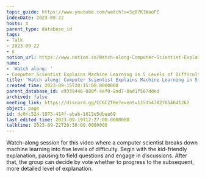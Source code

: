 ```yaml
---
topic_guide: https://www.youtube.com/watch?v=5q87K1WaoFI
indexDate: 2023-09-22
hosts: π
parent_type: database_id
tags:
- Talk
- 2023-09-22
- π
notion_url: https://www.notion.so/Watch-along-Computer-Scientist-Explains-Machine-Learning-in-5-Levels-of-Difficulty-WIRED-dc0fc5241975414fabab1612e5dbee69
name:
- 'Watch along: '
- Computer Scientist Explains Machine Learning in 5 Levels of Difficulty | WIRED
title: 'Watch along: Computer Scientist Explains Machine Learning in 5 Levels of Difficulty | WIRED'
created_time: 2023-09-15T20:15:00.0000000
parent_database_id: e9339446-880f-4ef0-8ad7-8ad1f507dded
archived: false
meeting_link: https://discord.gg/CC6CZfHe?event=1153547827054641262
object: page
id: dc0fc524-1975-414f-abab-1612e5dbee69
last_edited_time: 2023-09-19T12:27:00.0000000
talktime: 2023-09-22T20:30:00.0000000
---
```



Watch-along session for this video where a computer scientist breaks down machine learning into five levels of difficulty.
Begin with the kid-friendly explanation, pausing to field questions and engage in discussions. After that, the group can decide by vote whether to progress to the subsequent, more detailed level of explanation.

























